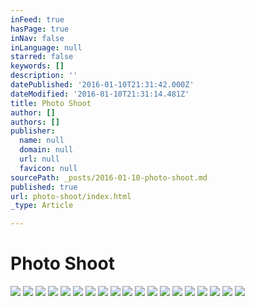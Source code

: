 ```yaml
---
inFeed: true
hasPage: true
inNav: false
inLanguage: null
starred: false
keywords: []
description: ''
datePublished: '2016-01-10T21:31:42.000Z'
dateModified: '2016-01-10T21:31:14.481Z'
title: Photo Shoot
author: []
authors: []
publisher:
  name: null
  domain: null
  url: null
  favicon: null
sourcePath: _posts/2016-01-10-photo-shoot.md
published: true
url: photo-shoot/index.html
_type: Article

---
```

# Photo Shoot
![](https://the-grid-user-content.s3-us-west-2.amazonaws.com/26762697-0055-459f-912f-1fa1e01aa02f.jpg)
![](https://the-grid-user-content.s3-us-west-2.amazonaws.com/72a1852e-e27d-4544-a265-9089c3b57787.jpg)
![](https://the-grid-user-content.s3-us-west-2.amazonaws.com/aaf5bfc9-2766-4a45-b2fe-782791b06ee9.jpg)
![](https://the-grid-user-content.s3-us-west-2.amazonaws.com/a0186414-e048-4c91-aeb5-7157a53658df.jpg)
![](https://the-grid-user-content.s3-us-west-2.amazonaws.com/83f20520-ea5b-42ab-95e6-e2960a034b6e.jpg)
![](https://the-grid-user-content.s3-us-west-2.amazonaws.com/7ddf5cf0-428d-4d2f-855f-6aad060b887a.jpg)
![](https://the-grid-user-content.s3-us-west-2.amazonaws.com/44c4dd3e-5dbc-44c3-9c70-27cd21683959.jpg)
![](https://the-grid-user-content.s3-us-west-2.amazonaws.com/64320aeb-58b4-4d1b-8e3c-b83c1d4b6a52.jpg)
![](https://the-grid-user-content.s3-us-west-2.amazonaws.com/c37233bd-6181-42ec-a4ef-1fe676cba9c4.jpg)
![](https://the-grid-user-content.s3-us-west-2.amazonaws.com/a99285e2-2380-4dc8-a4bc-71698b5836bf.jpg)
![](https://the-grid-user-content.s3-us-west-2.amazonaws.com/14320bc7-8b19-4f6e-a6b1-636ced43eb08.jpg)
![](https://the-grid-user-content.s3-us-west-2.amazonaws.com/64a53d47-1a4d-4e1d-b66a-56dc2f5f64e6.jpg)
![](https://the-grid-user-content.s3-us-west-2.amazonaws.com/ba63acca-d04f-4ac5-964a-7c6c92416793.jpg)
![](https://the-grid-user-content.s3-us-west-2.amazonaws.com/06c8040e-88fe-4ec5-abfa-5c3c9c167d01.jpg)
![](https://the-grid-user-content.s3-us-west-2.amazonaws.com/e0d90f42-f249-43eb-8352-cf7225c7a735.jpg)
![](https://the-grid-user-content.s3-us-west-2.amazonaws.com/4f7fdf88-6b06-453e-85e2-f25d31729c01.jpg)
![](https://the-grid-user-content.s3-us-west-2.amazonaws.com/df5dc318-24bc-4a73-acd0-12b3fccb599c.jpg)
![](https://the-grid-user-content.s3-us-west-2.amazonaws.com/a3f30514-d08e-4321-97d0-9170885dab2f.jpg)
![](https://the-grid-user-content.s3-us-west-2.amazonaws.com/10e8857f-013c-4d19-9e4a-7fdaa7f09963.jpg)